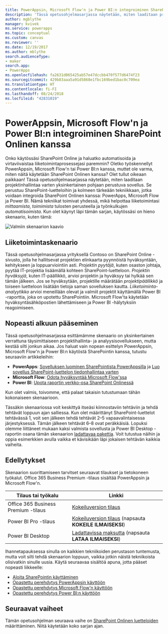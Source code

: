 ```yaml
---
title: PowerAppsin, Microsoft Flow'n ja Power BI:n integroiminen SharePoint Onlinen kanssa (johdanto) | Microsoft Docs
description: 'Tässä opetusohjelmasarjassa näytetään, miten laaditaan projektinhallintaa varten yksinkertainen pohjaan perustuva sovellus. Se perustuu SharePoint-luetteloihin ja kolmeen tärkeään tekniikkaan, jotka voidaan integroida SharePoint Onlinen kanssa: PowerApps, Microsoft Flow ja Power BI.'
author: mgblythe
manager: kvivek
ms.service: powerapps
ms.topic: conceptual
ms.custom: canvas
ms.reviewer: ''
ms.date: 12/19/2017
ms.author: mblythe
search.audienceType:
- maker
search.app:
- PowerApps
ms.openlocfilehash: fa2631d065425ab57e47dccbb470f577d6474f23
ms.sourcegitcommit: 429b83aaa5a91d5868e1fbc169bed1bac0c709ea
ms.translationtype: HT
ms.contentlocale: fi-FI
ms.lasthandoff: 08/24/2018
ms.locfileid: "42831019"
---
```

# <a name="integrate-powerapps-microsoft-flow-and-power-bi-with-sharepoint-online"></a>PowerAppsin, Microsoft Flow'n ja Power BI:n integroiminen SharePoint Onlinen kanssa
Onko käytössäsi SharePoint Online ja haluatko automatisoida ja virtaviivaistaa liiketoimintaprosessejasi paremmin? Oletko työskennellyt PowerAppsin, Microsoft Flow'n tai Power BI:n kanssa, muttet ole varma, miten näitä käytetään SharePoint Onlinen kanssa? Olet tullut oikeaan paikkaan! Tässä opetusohjelmasarjassa näytetään, miten laaditaan projektinhallintaa varten yksinkertainen pohjaan perustuva sovellus. Se perustuu SharePoint-luetteloihin ja kolmeen tärkeään tekniikkaan, jotka voidaan integroida SharePoint Onlinen kanssa: PowerApps, Microsoft Flow ja Power BI. Nämä tekniikat toimivat yhdessä, mikä helpottaa liiketoimintasi *mittaamista*, *toimimista* tulosten perusteella ja työnkulkujen *automatisoimista*. Kun olet käynyt läpi tämän sarjan, käytössäsi on hieno skenaario, kuten tämä:

![Valmiin skenaarion kaavio](./media/sharepoint-scenario-intro/composite-with-background.png)

## <a name="business-scenario"></a>Liiketoimintaskenaario
Tässä opetusohjelmasarjassa yrityksellä Contoso on SharePoint Online -sivusto, jolla he hallitsevat projektien elinkaarta pyynnöistä hyväksyntään, kehitykseen ja loppuarviointiin asti. *Projektin pyytäjä*, kuten osaston johtaja, pyytää IT-projektia lisäämällä kohteen SharePoint-luetteloon. *Projektin hyväksyjä*, kuten IT-päällikkö, arvioi projektin ja hyväksyy tai hylkää sen tämän jälkeen. Jos se hyväksytään, projektille määrätään *projektipäällikkö* ja toiseen luetteloon lisätään tietoja saman sovelluksen kautta. *Liiketoiminta-analyytikko* arvioi meneillään olevat ja valmiit projektit käyttämällä Power BI -raporttia, joka on upotettu SharePointiin.  Microsoft Flow'ta käytetään hyväksyntäsähköpostien lähettämiseen ja Power BI -hälytyksiin reagoimiseen.

## <a name="getting-started-quickly"></a>Nopeasti alkuun pääseminen
Tässä opetusohjelmasarjassa esittämämme skenaario on yksinkertainen verrattuna täysimittaiseen projektihallinta- ja analyysisovellukseen, mutta kestää silti jonkun aikaa. Jos haluat vain nopean esittelyn PowerAppsin, Microsoft Flow'n ja Power BI:n käytöstä SharePointin kanssa, tutustu seuraaviin artikkeleihin:

* **PowerApps**: [Sovelluksen luominen SharePointista PowerAppsilla](generate-app-from-sharepoint-list-interface.md) ja [Luo sovellus SharePoint-luettelon tiedonhallintaa varten](app-from-sharepoint.md)
* **Microsoft Flow**: [Odota hyväksyntää Microsoft Flow'ssa](https://docs.microsoft.com/flow/wait-for-approvals)
* **Power BI**: [Upota raportin verkko-osa SharePoint Onlinessä](https://docs.microsoft.com/power-bi/service-embed-report-spo)

Kun olet valmis, toivomme, että palaat takaisin tutustumaan tähän kokonaiseen skenaarioon.

Tässäkin skenaariossa voit keskittyä itseäsi kiinnostaviin tehtäviin ja tehdä tehtävät loppuun ajan salliessa. Kun olet määrittänyt SharePoint-luettelot tehtävässä 1, voit sen jälkeen tehdä tehtävät 2–5 vapaavalintaisessa järjestyksessä. Tämän jälkeen tehtävät 6–8 ovat peräkkäisiä. Lopuksi olemme liittäneet mukaan kaksi valmista sovellusta ja Power BI Desktop -raportin osana tämän skenaarion [ladattavaa pakettia](https://aka.ms/o4ia0f). Voit tutustua näihin ja oppia esimerkkien avulla vaikka et kävisikään läpi jokaisen tehtävän kaikkia vaiheita.

## <a name="prerequisites"></a>Edellytykset
Skenaarion suorittamiseen tarvitset seuraavat tilaukset ja tietokoneen työkalut. Office 365 Business Premium -tilaus sisältää PowerAppsin ja Microsoft Flow'n.

| **Tilaus tai työkalu** | **Linkki** |
| --- | --- |
| Office 365 Business Premium -tilaus |[Kokeiluversion tilaus](https://signup.microsoft.com/Signup?OfferId=467eab54-127b-42d3-b046-3844b860bebf&dl=O365_BUSINESS_PREMIUM&ali=1) |
| Power BI Pro -tilaus |[Kokeiluversion tilaus](https://powerbi.microsoft.com/get-started/) (napsauta **KOKEILE ILMAISEKSI**) |
| Power BI Desktop |[Ladattavissa maksutta](https://powerbi.microsoft.com/get-started/) (napsauta **LATAA ILMAISEKSI**) |

Ihannetapauksessa sinulla on kaikkien tekniikoiden perustason tuntemusta, mutta voit silti tehdä skenaarion loppuun, vaikka jotkin näistä tekniikoista olisivatkin sinulle uusia. Käytä seuraavaa sisältöä apuna, jotta pääset nopeasti liikkeelle:

* [Aloita SharePointin käyttäminen](https://support.office.com/article/Get-started-with-SharePoint-909ec2f0-05c8-4e92-8ad3-3f8b0b6cf261)
* [Opastettu perehdytys PowerAppsin käyttöön](../../guided-learning/index.md)
* [Opastettu perehdytys Microsoft Flow'n käyttöön](https://docs.microsoft.com/flow/guided-learning/)
* [Opastettu perehdytys Power BI:n käyttöön](https://docs.microsoft.com/power-bi/guided-learning/)

## <a name="next-steps"></a>Seuraavat vaiheet
Tämän opetusohjelman seuraava vaihe on [SharePoint Onlinen luetteloiden](sharepoint-scenario-setup.md) määrittäminen. Niitä käytetään koko sarjan ajan.

